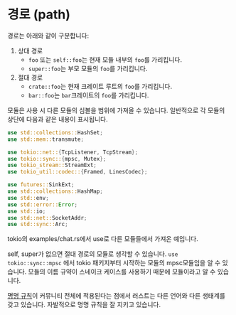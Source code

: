 # 경로 (path)

경로는 아래와 같이 구분합니다:

1. 상대 경로
   * `foo` 또는 `self::foo`는 현재 모듈 내부의 `foo`를 가리킵니다.
   * `super::foo`는 부모 모듈의 `foo`를 가리킵니다.
2. 절대 경로
   * `crate::foo`는 현재 크레이트 루트의 `foo`를 가리킵니다.
   * `bar::foo`는 `bar`크레이트의 `foo`를 가리킵니다.



모듈은 사용 시 다른 모듈의 심볼을 범위에 가져올 수 있습니다. 일반적으로 각 모듈의 상단에 다음과 같은 내용이 표시됩니다.

```rust
use std::collections::HashSet;
use std::mem::transmute;
```

```rust
use tokio::net::{TcpListener, TcpStream};
use tokio::sync::{mpsc, Mutex};
use tokio_stream::StreamExt;
use tokio_util::codec::{Framed, LinesCodec};

use futures::SinkExt;
use std::collections::HashMap;
use std::env;
use std::error::Error;
use std::io;
use std::net::SocketAddr;
use std::sync::Arc;
```

tokio의 examples/chat.rs에서 use로 다른 모듈들에서 가져온 예입니다.&#x20;

self, super가 없으면 절대 경로의 모듈로 생각할 수 있습니다. `use tokio::sync::mpsc` 에서 tokio 패키지부터 시작하는 모듈의  mpsc모듈임을 알 수 있습니다. 모듈의 이름 규약이 스네이크 케이스를 사용하기 때문에 모듈이라고 알 수 있습니다.&#x20;

[명명 규칙](https://rust-lang.github.io/api-guidelines/naming.html)이 커뮤니티 전체에 적용된다는 점에서 러스트는 다른 언어와 다른 생태계를 갖고 있습니다. 자발적으로 명명 규칙을 잘 지키고 있습니다.&#x20;



